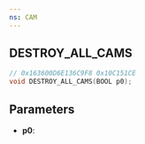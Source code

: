 ```yaml
---
ns: CAM
---
```

## DESTROY_ALL_CAMS

```c
// 0x163600D6E136C9F8 0x10C151CE
void DESTROY_ALL_CAMS(BOOL p0);
```

## Parameters
* **p0**:
